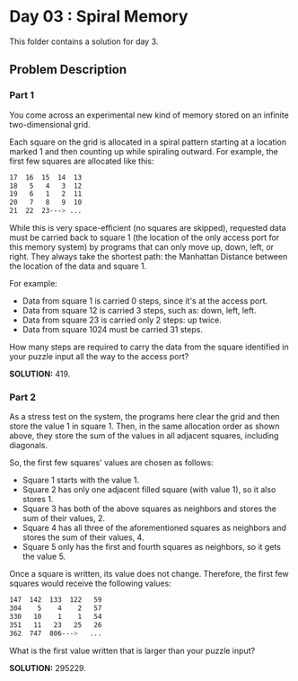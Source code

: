 # Day 03 : Spiral Memory

This folder contains a solution for day 3.

## Problem Description

### Part 1

You come across an experimental new kind of memory stored on an infinite two-dimensional grid.

Each square on the grid is allocated in a spiral pattern starting at a location marked 1 and then counting up while spiraling outward. For example, the first few squares are allocated like this:

```bash
17  16  15  14  13
18   5   4   3  12
19   6   1   2  11
20   7   8   9  10
21  22  23---> ...
```

While this is very space-efficient (no squares are skipped), requested data must be carried back to square 1 (the location of the only access port for this memory system) by programs that can only move up, down, left, or right. They always take the shortest path: the Manhattan Distance between the location of the data and square 1.

For example:

  * Data from square 1 is carried 0 steps, since it's at the access port.
  * Data from square 12 is carried 3 steps, such as: down, left, left.
  * Data from square 23 is carried only 2 steps: up twice.
  * Data from square 1024 must be carried 31 steps.

How many steps are required to carry the data from the square identified in your puzzle input all the way to the access port?

**SOLUTION:** 419.

### Part 2

As a stress test on the system, the programs here clear the grid and then store the value 1 in square 1. Then, in the same allocation order as shown above, they store the sum of the values in all adjacent squares, including diagonals.

So, the first few squares' values are chosen as follows:

  * Square 1 starts with the value 1.
  * Square 2 has only one adjacent filled square (with value 1), so it also stores 1.
  * Square 3 has both of the above squares as neighbors and stores the sum of their values, 2.
  * Square 4 has all three of the aforementioned squares as neighbors and stores the sum of their values, 4.
  * Square 5 only has the first and fourth squares as neighbors, so it gets the value 5.

Once a square is written, its value does not change. Therefore, the first few squares would receive the following values:

```bash
147  142  133  122   59
304    5    4    2   57
330   10    1    1   54
351   11   23   25   26
362  747  806--->   ...
```

What is the first value written that is larger than your puzzle input?

**SOLUTION:** 295229.
